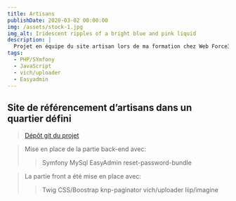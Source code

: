```yaml
---
title: Artisans
publishDate: 2020-03-02 00:00:00
img: /assets/stock-1.jpg
img_alt: Iridescent ripples of a bright blue and pink liquid
description: |
  Projet en équipe du site artisan lors de ma formation chez Web Force3..
tags:
  - PHP/SYmfony
  - JavaScript
  - vich/uploader
  - Easyadmin
---
```



## Site de référencement d’artisans dans un quartier défini

> <a href="https://github.com/Youssefh71/Artisans">Dépôt git du projet</a>

>Mise en place de la partie back-end avec:
   >>Symfony
   >>MySql
   >>EasyAdmin
   >>reset-password-bundle

>La partie front a été mise en place avec:
   >>Twig
   >>CSS/Boostrap
   >>knp-paginator
   >>vich/uploader
   >>liip/imagine

